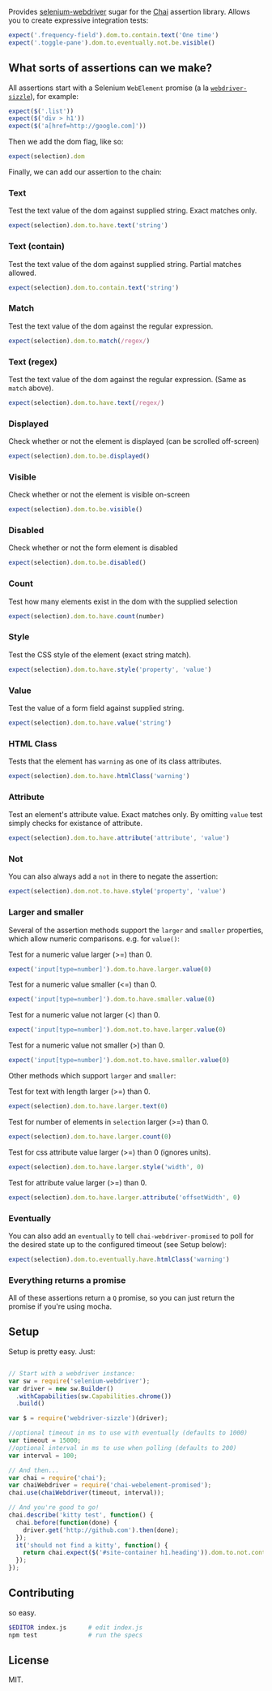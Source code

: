 Provides [selenium-webdriver](https://npmjs.org/package/selenium-webdriver) sugar for the [Chai](http://chaijs.com/) assertion library. Allows you to create expressive integration tests:

```javascript
expect('.frequency-field').dom.to.contain.text('One time')
expect('.toggle-pane').dom.to.eventually.not.be.visible()
```

## What sorts of assertions can we make?

All assertions start with a Selenium `WebElement` promise (a la [`webdriver-sizzle`](http://b3nj4m.github.io/webdriver-sizzle/)), for example:

```javascript
expect($('.list'))
expect($('div > h1'))
expect($('a[href=http://google.com]'))
```

Then we add the dom flag, like so:

```javascript
expect(selection).dom
```

Finally, we can add our assertion to the chain:

### Text
Test the text value of the dom against supplied string. Exact matches only.
```javascript
expect(selection).dom.to.have.text('string')
```

### Text (contain)
Test the text value of the dom against supplied string. Partial matches allowed.
```javascript
expect(selection).dom.to.contain.text('string')
```

### Match
Test the text value of the dom against the regular expression.
```javascript
expect(selection).dom.to.match(/regex/)
```

### Text (regex)
Test the text value of the dom against the regular expression. (Same as `match` above).
```javascript
expect(selection).dom.to.have.text(/regex/)
```

### Displayed
Check whether or not the element is displayed (can be scrolled off-screen)
```javascript
expect(selection).dom.to.be.displayed()
```

### Visible
Check whether or not the element is visible on-screen
```javascript
expect(selection).dom.to.be.visible()
```

### Disabled
Check whether or not the form element is disabled
```javascript
expect(selection).dom.to.be.disabled()
```

### Count
Test how many elements exist in the dom with the supplied selection
```javascript
expect(selection).dom.to.have.count(number)
```

### Style
Test the CSS style of the element (exact string match).
```javascript
expect(selection).dom.to.have.style('property', 'value')
```

### Value
Test the value of a form field against supplied string.
```javascript
expect(selection).dom.to.have.value('string')
```

### HTML Class
Tests that the element has `warning` as one of its class attributes.
```javascript
expect(selection).dom.to.have.htmlClass('warning')
```

### Attribute
Test an element's attribute value. Exact matches only. By omitting `value` test simply checks for existance of attribute.
```javascript
expect(selection).dom.to.have.attribute('attribute', 'value')
```

### Not
You can also always add a `not` in there to negate the assertion:

```javascript
expect(selection).dom.not.to.have.style('property', 'value')
```


### Larger and smaller

Several of the assertion methods support the `larger` and `smaller` properties, which allow numeric comparisons. e.g. for `value()`:

Test for a numeric value larger (>=) than 0.
```javascript
expect('input[type=number]').dom.to.have.larger.value(0)
```

Test for a numeric value smaller (<=) than 0.
```javascript
expect('input[type=number]').dom.to.have.smaller.value(0)
```

Test for a numeric value not larger (<) than 0.
```javascript
expect('input[type=number]').dom.not.to.have.larger.value(0)
```

Test for a numeric value not smaller (>) than 0.
```javascript
expect('input[type=number]').dom.not.to.have.smaller.value(0)
```

Other methods which support `larger` and `smaller`:

Test for text with length larger (>=) than 0.
```javascript
expect(selection).dom.to.have.larger.text(0)
```

Test for number of elements in `selection` larger (>=) than 0.
```javascript
expect(selection).dom.to.have.larger.count(0)
```

Test for css attribute value larger (>=) than 0 (ignores units).
```javascript
expect(selection).dom.to.have.larger.style('width', 0)
```

Test for attribute value larger (>=) than 0.
```javascript
expect(selection).dom.to.have.larger.attribute('offsetWidth', 0)
```


### Eventually

You can also add an `eventually` to tell `chai-webdriver-promised` to poll for the desired state up to the configured timeout (see Setup below):

```javascript
expect(selection).dom.to.eventually.have.htmlClass('warning')
```


### Everything returns a promise

All of these assertions return a `Q` promise, so you can just return the promise if you're using mocha.


## Setup

Setup is pretty easy. Just:

```javascript

// Start with a webdriver instance:
var sw = require('selenium-webdriver');
var driver = new sw.Builder()
  .withCapabilities(sw.Capabilities.chrome())
  .build()

var $ = require('webdriver-sizzle')(driver);

//optional timeout in ms to use with eventually (defaults to 1000)
var timeout = 15000;
//optional interval in ms to use when polling (defaults to 200)
var interval = 100;

// And then...
var chai = require('chai');
var chaiWebdriver = require('chai-webelement-promised');
chai.use(chaiWebdriver(timeout, interval));

// And you're good to go!
chai.describe('kitty test', function() {
  chai.before(function(done) {
    driver.get('http://github.com').then(done);
  });
  it('should not find a kitty', function() {
    return chai.expect($('#site-container h1.heading')).dom.to.not.contain.text("I'm a kitty!");
  });
});
```

## Contributing

so easy.

```bash
$EDITOR index.js      # edit index.js
npm test              # run the specs
```

## License

MIT.
